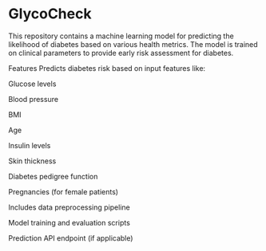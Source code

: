 ﻿# GlycoCheck
This repository contains a machine learning model for predicting the likelihood of diabetes based on various health metrics. The model is trained on clinical parameters to provide early risk assessment for diabetes.

Features
Predicts diabetes risk based on input features like:

Glucose levels

Blood pressure

BMI

Age

Insulin levels

Skin thickness

Diabetes pedigree function

Pregnancies (for female patients)

Includes data preprocessing pipeline

Model training and evaluation scripts

Prediction API endpoint (if applicable)
